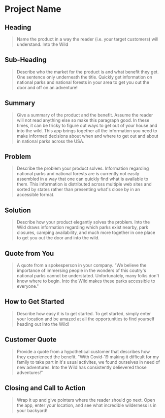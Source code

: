 # Project Name #

<!--
> This material was originally posted [here](http://www.quora.com/What-is-Amazons-approach-to-product-development-and-product-management). It is reproduced here for posterities sake.

There is an approach called "working backwards" that is widely used at Amazon. They work backwards from the customer, rather than starting with an idea for a product and trying to bolt customers onto it. While working backwards can be applied to any specific product decision, using this approach is especially important when developing new products or features.

For new initiatives a product manager typically starts by writing an internal press release announcing the finished product. The target audience for the press release is the new/updated product's customers, which can be retail customers or internal users of a tool or technology. Internal press releases are centered around the customer problem, how current solutions (internal or external) fail, and how the new product will blow away existing solutions.

If the benefits listed don't sound very interesting or exciting to customers, then perhaps they're not (and shouldn't be built). Instead, the product manager should keep iterating on the press release until they've come up with benefits that actually sound like benefits. Iterating on a press release is a lot less expensive than iterating on the product itself (and quicker!).

If the press release is more than a page and a half, it is probably too long. Keep it simple. 3-4 sentences for most paragraphs. Cut out the fat. Don't make it into a spec. You can accompany the press release with a FAQ that answers all of the other business or execution questions so the press release can stay focused on what the customer gets. My rule of thumb is that if the press release is hard to write, then the product is probably going to suck. Keep working at it until the outline for each paragraph flows.

Oh, and I also like to write press-releases in what I call "Oprah-speak" for mainstream consumer products. Imagine you're sitting on Oprah's couch and have just explained the product to her, and then you listen as she explains it to her audience. That's "Oprah-speak", not "Geek-speak".

Once the project moves into development, the press release can be used as a touchstone; a guiding light. The product team can ask themselves, "Are we building what is in the press release?" If they find they're spending time building things that aren't in the press release (overbuilding), they need to ask themselves why. This keeps product development focused on achieving the customer benefits and not building extraneous stuff that takes longer to build, takes resources to maintain, and doesn't provide real customer benefit (at least not enough to warrant inclusion in the press release).
 -->

## Heading ##
  > Name the product in a way the reader (i.e. your target customers) will understand.
  Into the Wild

## Sub-Heading ##
  > Describe who the market for the product is and what benefit they get. One sentence only underneath the title.
  Quickly get information on national parks and national forests in your area to get you out the door and off on an adventure!

## Summary ##
  > Give a summary of the product and the benefit. Assume the reader will not read anything else so make this paragraph good.
  In these times, it can be tricky to figure out ways to get out of your house and into the wild. This app brings together all the information you need to make informed decisions about when and where to get out and about in national parks across the USA.

## Problem ##
  > Describe the problem your product solves.
  Information regarding national parks and national forests are is currently not easily assembled in a way that one can quickly find what is available to them. This information is distributed across multiple web sites and sorted by states rather than presenting what's close by in an accessible format.

## Solution ##
  > Describe how your product elegantly solves the problem.
  Into the Wild draws information regarding which parks exist nearby, park closures, camping availability, and much more together in one place to get you out the door and into the wild.

## Quote from You ##
  > A quote from a spokesperson in your company.
  "We believe the importance of immersing people in the wonders of this coutry's national parks cannot be understated. Unfortunately, many folks don't know where to begin. Into the Wild makes these parks accessible to everyone."

## How to Get Started ##
  > Describe how easy it is to get started.
  To get started, simply enter your location and be amazed at all the opportunities to find yourself heading out Into the Wild!

## Customer Quote ##
  > Provide a quote from a hypothetical customer that describes how they experienced the benefit.
  "With Covid-19 making it difficult for my family to take part in it's usual activites, we found ourselves in need of new adventures. Into the Wild has consistently delievered those adventures!"

## Closing and Call to Action ##
  > Wrap it up and give pointers where the reader should go next.
  Open the app, enter your location, and see what incredible wilderness is in your backyard!